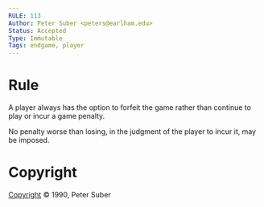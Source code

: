 ```yaml
---
RULE: 113
Author: Peter Suber <peters@earlham.edu>
Status: Accepted
Type: Immutable
Tags: endgame, player
---
```


# Rule

A player always has the option to forfeit the game rather than continue to play or incur a game penalty.

No penalty worse than losing, in the judgment of the player to incur it, may be imposed.

# Copyright

[Copyright](http://legacy.earlham.edu/~peters/copyrite.htm) © 1990, Peter Suber
